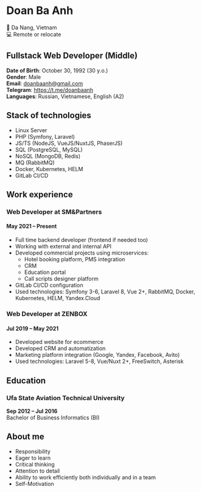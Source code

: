# Doan Ba Anh

📍 Da Nang, Vietnam  
💻 Remote or relocate

## Fullstack Web Developer (Middle)

**Date of Birth**: October 30, 1992 (30 y.o.)  
**Gender**: Male  
**Email**: <doanbaanh@gmail.com>  
**Telegram**: <https://t.me/doanbaanh>  
**Languages**: Russian, Vietnamese, English (A2)

## Stack of technologies
- Linux Server
- PHP (Symfony, Laravel)
- JS/TS (NodeJS, VueJS/NuxtJS, PhaserJS)
- SQL (PostgreSQL, MySQL)
- NoSQL (MongoDB, Redis)
- MQ (RabbitMQ)
- Docker, Kubernetes, HELM
- GitLab CI/CD

## Work experience

### Web Developer at SM&Partners

#### May 2021 – Present
- Full time backend developer (frontend if needed too)
- Working with external and internal API
- Developed commercial projects using microservices:
  - Hotel booking platform, PMS integration
  - CRM
  - Education portal
  - Call scripts designer platform
- GitLab CI/CD configuration
- Used technologies: Symfony 3-6, Laravel 8, Vue 2+, RabbitMQ, Docker, Kubernetes, HELM, Yandex.Cloud

### Web Developer at ZENBOX

#### Jul 2019 – May 2021
- Developed website for ecommerce
- Developed CRM and automatization
- Marketing platform integration (Google, Yandex, Facebook, Avito)
- Used technologies: Laravel 5-8, Vue/Nuxt 2+, FreeSwitch, Asterisk

## Education

### Ufa State Aviation Technical University
**Sep 2012 – Jul 2016**  
Bachelor of Business Informatics (BI)

## About me
- Responsibility
- Eager to learn
- Critical thinking
- Attention to detail
- Ability to work efficiently both individually
and in a team
- Self-Motivation
